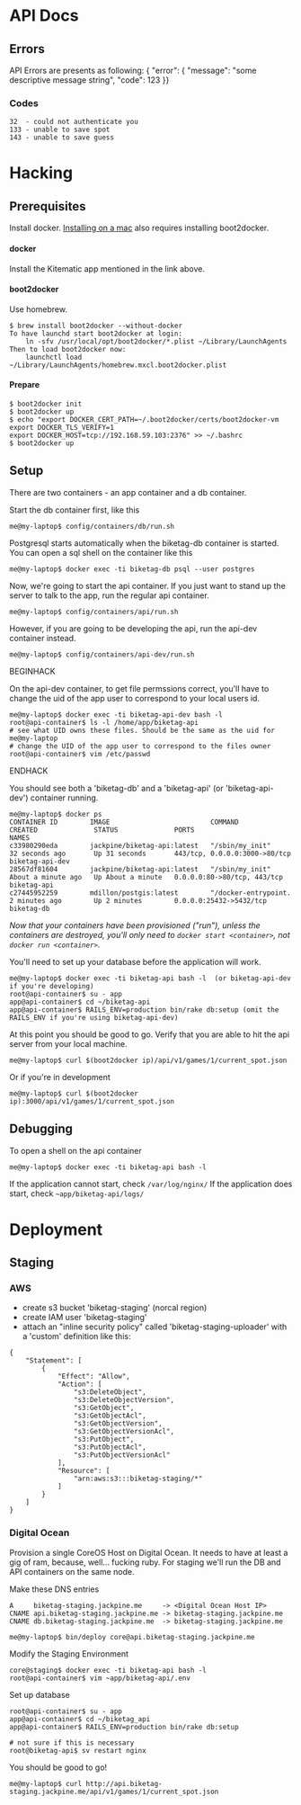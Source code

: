 API Docs
========

Errors
------
API Errors are presents as following:
    { "error": { "message": "some descriptive message string", "code": 123 }}

### Codes

    32  - could not authenticate you
    133 - unable to save spot
    143 - unable to save guess

Hacking
=======

Prerequisites
------------

Install docker. [Installing on a mac](https://docs.docker.com/installation/mac/)
also requires installing boot2docker.

#### docker

Install the Kitematic app mentioned in the link above.

#### boot2docker

Use homebrew.

```
$ brew install boot2docker --without-docker
To have launchd start boot2docker at login:
    ln -sfv /usr/local/opt/boot2docker/*.plist ~/Library/LaunchAgents
Then to load boot2docker now:
    launchctl load ~/Library/LaunchAgents/homebrew.mxcl.boot2docker.plist
```

#### Prepare

```
$ boot2docker init
$ boot2docker up
$ echo "export DOCKER_CERT_PATH=~/.boot2docker/certs/boot2docker-vm
export DOCKER_TLS_VERIFY=1
export DOCKER_HOST=tcp://192.168.59.103:2376" >> ~/.bashrc
$ boot2docker up
```

Setup
-----

There are two containers - an app container and a db container.

Start the db container first, like this

```
me@my-laptop$ config/containers/db/run.sh
```

Postgresql starts automatically when the biketag-db container is
started. You can open a sql shell on the container like this

```
me@my-laptop$ docker exec -ti biketag-db psql --user postgres
```

Now, we're going to start the api container. If you just want to stand
up the server to talk to the app, run the regular api container.

```
me@my-laptop$ config/containers/api/run.sh
```

However, if you are going to be developing the api, run the api-dev container
instead.

```
me@my-laptop$ config/containers/api-dev/run.sh
```

BEGINHACK

On the api-dev container, to get file permssions correct, you'll
have to change the uid of the app user to correspond to your local users
id.

```
me@my-laptop$ docker exec -ti biketag-api-dev bash -l
root@api-container$ ls -l /home/app/biketag-api
# see what UID owns these files. Should be the same as the uid for me@my-laptop
# change the UID of the app user to correspond to the files owner
root@api-container$ vim /etc/passwd
```
ENDHACK

You should see both a 'biketag-db' and a 'biketag-api' (or 'biketag-api-dev') container running.

```
me@my-laptop$ docker ps
CONTAINER ID        IMAGE                         COMMAND                CREATED              STATUS              PORTS                           NAMES
c33980290eda        jackpine/biketag-api:latest   "/sbin/my_init"        32 seconds ago       Up 31 seconds       443/tcp, 0.0.0.0:3000->80/tcp   biketag-api-dev
28567df81604        jackpine/biketag-api:latest   "/sbin/my_init"        About a minute ago   Up About a minute   0.0.0.0:80->80/tcp, 443/tcp     biketag-api
c27445952259        mdillon/postgis:latest        "/docker-entrypoint.   2 minutes ago        Up 2 minutes        0.0.0.0:25432->5432/tcp         biketag-db
```

*Now that your containers have been provisioned ("run"), unless the
containers are destroyed, you'll only need to `docker start <container>`, 
not `docker run <container>`.*

You'll need to set up your database before the application will work.

```
me@my-laptop$ docker exec -ti biketag-api bash -l  (or biketag-api-dev if you're developing)
root@api-container$ su - app
app@api-container$ cd ~/biketag-api
app@api-container$ RAILS_ENV=production bin/rake db:setup (omit the RAILS_ENV if you're using biketag-api-dev)
```

At this point you should be good to go. Verify that you are able to hit
the api server from your local machine.

```
me@my-laptop$ curl $(boot2docker ip)/api/v1/games/1/current_spot.json
```

Or if you're in development

```
me@my-laptop$ curl $(boot2docker ip):3000/api/v1/games/1/current_spot.json
```

Debugging
---------

To open a shell on the api container

```
me@my-laptop$ docker exec -ti biketag-api bash -l
```

If the application cannot start, check `/var/log/nginx/`
If the application does start, check `~app/biketag-api/logs/`

Deployment
==========

Staging
-------

### AWS

 * create s3 bucket 'biketag-staging' (norcal region)
 * create IAM user 'biketag-staging'
 * attach an "inline security policy" called 'biketag-staging-uploader' with a 'custom' definition like this:

```
{
    "Statement": [
        {
            "Effect": "Allow",
            "Action": [
                "s3:DeleteObject",
                "s3:DeleteObjectVersion",
                "s3:GetObject",
                "s3:GetObjectAcl",
                "s3:GetObjectVersion",
                "s3:GetObjectVersionAcl",
                "s3:PutObject",
                "s3:PutObjectAcl",
                "s3:PutObjectVersionAcl"
            ],
            "Resource": [
                "arn:aws:s3:::biketag-staging/*"
            ]
        }
    ]
}
```


### Digital Ocean
Provision a single CoreOS Host on Digital Ocean. It needs to have at
least a gig of ram, because, well... fucking ruby. For staging we'll run
the DB and API containers on the same node.

Make these DNS entries

```
A     biketag-staging.jackpine.me     -> <Digital Ocean Host IP>
CNAME api.biketag-staging.jackpine.me -> biketag-staging.jackpine.me
CNAME db.biketag-staging.jackpine.me  -> biketag-staging.jackpine.me

me@my-laptop$ bin/deploy core@api.biketag-staging.jackpine.me
```

Modify the Staging Environment

    core@staging$ docker exec -ti biketag-api bash -l
    root@api-container$ vim ~app/biketag-api/.env

Set up database

```
root@api-container$ su - app
app@api-container$ cd ~/biketag_api
app@api-container$ RAILS_ENV=production bin/rake db:setup

# not sure if this is necessary
root@biketag-api$ sv restart nginx
```

You should be good to go!

```
me@my-laptop$ curl http://api.biketag-staging.jackpine.me/api/v1/games/1/current_spot.json
```


